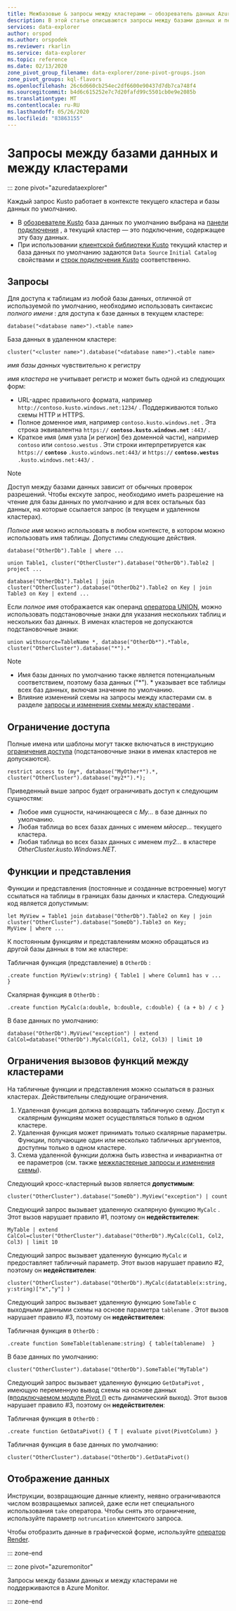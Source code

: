 ```yaml
---
title: Межбазовые & запросы между кластерами — обозреватель данных Azure
description: В этой статье описываются запросы между базами данных и перекрестными кластерами в Azure обозреватель данных.
services: data-explorer
author: orspod
ms.author: orspodek
ms.reviewer: rkarlin
ms.service: data-explorer
ms.topic: reference
ms.date: 02/13/2020
zone_pivot_group_filename: data-explorer/zone-pivot-groups.json
zone_pivot_groups: kql-flavors
ms.openlocfilehash: 26c6d660cb254ec2df6600e90437d7db7ca748f4
ms.sourcegitcommit: b4d6c615252e7c7d20fafd99c5501cb0e9e2085b
ms.translationtype: MT
ms.contentlocale: ru-RU
ms.lasthandoff: 05/26/2020
ms.locfileid: "83863155"
---
```

# <a name="cross-database-and-cross-cluster-queries"></a>Запросы между базами данных и между кластерами

::: zone pivot="azuredataexplorer"

Каждый запрос Kusto работает в контексте текущего кластера и базы данных по умолчанию.
* В [обозревателе Kusto](../tools/kusto-explorer.md) база данных по умолчанию выбрана на [панели подключения](../tools/kusto-explorer.md#connections-panel) , а текущий кластер — это подключение, содержащее эту базу данных.
* При использовании [клиентской библиотеки Kusto](../api/netfx/about-kusto-data.md) текущий кластер и база данных по умолчанию задаются `Data Source` `Initial Catalog` свойствами и [строк подключения Kusto](../api/connection-strings/kusto.md) соответственно.

## <a name="queries"></a>Запросы
Для доступа к таблицам из любой базы данных, отличной от используемой по умолчанию, необходимо использовать синтаксис *полного имени* : для доступа к базе данных в текущем кластере:
```kusto
database("<database name>").<table name>
```
База данных в удаленном кластере:
```kusto
cluster("<cluster name>").database("<database name>").<table name>
```

*имя базы данных* чувствительно к регистру

*имя кластера* не учитывает регистр и может быть одной из следующих форм:
* URL-адрес правильного формата, например `http://contoso.kusto.windows.net:1234/` . Поддерживаются только схемы HTTP и HTTPS.
* Полное доменное имя, например `contoso.kusto.windows.net` . Эта строка эквивалентна `https://` **`contoso.kusto.windows.net`** `:443/` .
* Краткое имя (имя узла [и регион] без доменной части), например `contoso` или `contoso.westus` . Эти строки интерпретируется как `https://` **`contoso`** `.kusto.windows.net:443/` и `https://` **`contoso.westus`** `.kusto.windows.net:443/` .

> [!NOTE]
> Доступ между базами данных зависит от обычных проверок разрешений.
> Чтобы екскуте запрос, необходимо иметь разрешение на чтение для базы данных по умолчанию и для всех остальных баз данных, на которые ссылается запрос (в текущем и удаленном кластерах).

*Полное имя* можно использовать в любом контексте, в котором можно использовать имя таблицы.
Допустимы следующие действия.

```kusto
database("OtherDb").Table | where ...

union Table1, cluster("OtherCluster").database("OtherDb").Table2 | project ...

database("OtherDb1").Table1 | join cluster("OtherCluster").database("OtherDb2").Table2 on Key | join Table3 on Key | extend ...
```

Если *полное имя* отображается как операнд [оператора UNION](./unionoperator.md), можно использовать подстановочные знаки для указания нескольких таблиц и нескольких баз данных. В именах кластеров не допускаются подстановочные знаки:

```kusto
union withsource=TableName *, database("OtherDb*").*Table, cluster("OtherCluster").database("*").*
```

> [!NOTE]
>* Имя базы данных по умолчанию также является потенциальным соответствием, поэтому база данных ("&#42;"). * указывает все таблицы всех баз данных, включая значение по умолчанию.
>* Влияние изменений схемы на запросы между кластерами см. в разделе [запросы и изменения схемы между кластерами](../concepts/crossclusterandschemachanges.md) .

## <a name="access-restriction"></a>Ограничение доступа 
Полные имена или шаблоны могут также включаться в инструкцию [ограничения доступа](./restrictstatement.md) (подстановочные знаки в именах кластеров не допускаются).
```kusto
restrict access to (my*, database("MyOther*").*, cluster("OtherCluster").database("my2*").*);
```

Приведенный выше запрос будет ограничивать доступ к следующим сущностям:

* Любое имя сущности, начинающееся с *My...* в базе данных по умолчанию. 
* Любая таблица во всех базах данных с именем *мйосер...* текущего кластера.
* Любая таблица во всех базах данных с именем *my2...* в кластере *OtherCluster.kusto.Windows.NET*.

## <a name="functions-and-views"></a>Функции и представления

Функции и представления (постоянные и созданные встроенные) могут ссылаться на таблицы в границах базы данных и кластера. Следующий код является допустимым:

```kusto
let MyView = Table1 join database("OtherDb").Table2 on Key | join cluster("OtherCluster").database("SomeDb").Table3 on Key;
MyView | where ...
```

К постоянным функциям и представлениям можно обращаться из другой базы данных в том же кластере:

Табличная функция (представление) в `OtherDb` :

```kusto
.create function MyView(v:string) { Table1 | where Column1 has v ...  }  
```

Скалярная функция в `OtherDb` :
```kusto
.create function MyCalc(a:double, b:double, c:double) { (a + b) / c }  
```

В базе данных по умолчанию:

```kusto
database("OtherDb").MyView("exception") | extend CalCol=database("OtherDb").MyCalc(Col1, Col2, Col3) | limit 10
```

## <a name="limitations-of-cross-cluster-function-calls"></a>Ограничения вызовов функций между кластерами

На табличные функции и представления можно ссылаться в разных кластерах. Действительны следующие ограничения.

1. Удаленная функция должна возвращать табличную схему. Доступ к скалярным функциям может осуществляться только в одном кластере.
2. Удаленная функция может принимать только скалярные параметры. Функции, получающие один или несколько табличных аргументов, доступны только в одном кластере.
3. Схема удаленной функции должна быть известна и инвариантна от ее параметров (см. также [межкластерные запросы и изменения схемы](../concepts/crossclusterandschemachanges.md)).

Следующий кросс-кластерный вызов является **допустимым**:

```kusto
cluster("OtherCluster").database("SomeDb").MyView("exception") | count
```

Следующий запрос вызывает удаленную скалярную функцию `MyCalc` .
Этот вызов нарушает правило #1, поэтому он **недействителен**:

```kusto
MyTable | extend CalCol=cluster("OtherCluster").database("OtherDb").MyCalc(Col1, Col2, Col3) | limit 10
```

Следующий запрос вызывает удаленную функцию `MyCalc` и предоставляет табличный параметр.
Этот вызов нарушает правило #2, поэтому он **недействителен**:

```kusto
cluster("OtherCluster").database("OtherDb").MyCalc(datatable(x:string, y:string)["x","y"] ) 
```

Следующий запрос вызывает удаленную функцию `SomeTable` с выходными данными схемы на основе параметра `tablename` .
Этот вызов нарушает правило #3, поэтому он **недействителен**:

Табличная функция в `OtherDb` :
```kusto
.create function SomeTable(tablename:string) { table(tablename)  }  
```

В базе данных по умолчанию:
```kusto
cluster("OtherCluster").database("OtherDb").SomeTable("MyTable")
```

Следующий запрос вызывает удаленную функцию `GetDataPivot` , имеющую переменную вывод схемы на основе данных (в[подключаемом модуле Pivot ()](pivotplugin.md) есть динамический выход).
Этот вызов нарушает правило #3, поэтому он **недействителен**:

Табличная функция в `OtherDb` :
```kusto
.create function GetDataPivot() { T | evaluate pivot(PivotColumn) }  
```

Табличная функция в базе данных по умолчанию:
```kusto
cluster("OtherCluster").database("OtherDb").GetDataPivot()
```

## <a name="displaying-data"></a>Отображение данных

Инструкции, возвращающие данные клиенту, неявно ограничиваются числом возвращаемых записей, даже если нет специального использования `take` оператора. Чтобы снять это ограничение, используйте параметр `notruncation` клиентского запроса.

Чтобы отобразить данные в графической форме, используйте [оператор Render](renderoperator.md).

::: zone-end

::: zone pivot="azuremonitor"

Запросы между базами данных и между кластерами не поддерживаются в Azure Monitor.

::: zone-end

